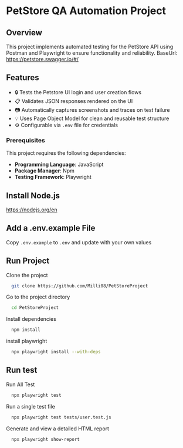 # PetStore QA Automation Project

## Overview
This project implements automated testing for the PetStore API using Postman and Playwright to ensure functionality and reliability. 
BaseUrl: https://petstore.swagger.io/#/


## Features

- 🔒 Tests the Petstore UI login and user creation flows
- 📋 Validates JSON responses rendered on the UI
- 📷 Automatically captures screenshots and traces on test failure
- 💡 Uses Page Object Model for clean and reusable test structure
- ⚙️ Configurable via `.env` file for  credentials

### Prerequisites
This project requires the following dependencies:
- **Programming Language**: JavaScript
- **Package Manager**: Npm
- **Testing Framework**: Playwright


## Install Node.js
 
 https://nodejs.org/en


 ## Add a .env.example File
  Copy `.env.example` to `.env` and update with your own values


  
## Run Project

Clone the project

```bash
  git clone https://github.com/Milli08/PetStoreProject
```

Go to the project directory

```bash
  cd PetStoreProject
```

Install dependencies

```bash
  npm install
```

install playwright

```bash
  npx playwright install --with-deps
```


## Run test

Run All Test
```bash
  npx playwright test
```
    
Run a single test file
```bash
  npx playwright test tests/user.test.js
```

Generate and view a detailed HTML report
```bash
  npx playwright show-report
```
